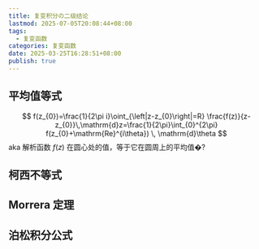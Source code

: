 ```yaml
---
title: 复变积分の二级结论
lastmod: 2025-07-05T20:08:44+08:00
tags:
  - 复变函数
categories: 复变函数
date: 2025-03-25T16:28:51+08:00
publish: true
---
```


## 平均值等式
$$
f(z_{0})=\frac{1}{2\pi i}\oint_{\left|z-z_{0}\right|=R} \frac{f(z)}{z-z_{0}}\,\mathrm{d}z=\frac{1}{2\pi}\int_{0}^{2\pi} f(z_{0}+\mathrm{Re}^{i\theta}) \, \mathrm{d}\theta 
$$
aka 解析函数 $f(z)$ 在圆心处的值，等于它在圆周上的平均值�?
## 柯西不等式

## Morrera 定理

## 泊松积分公式

